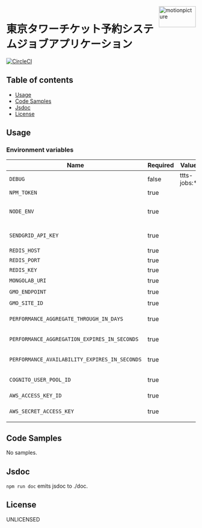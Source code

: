<img src="https://motionpicture.jp/images/common/logo_01.svg" alt="motionpicture" title="motionpicture" align="right" height="56" width="98"/>

# 東京タワーチケット予約システムジョブアプリケーション

[![CircleCI](https://circleci.com/gh/motionpicture/ttts-jobs.svg?style=svg&circle-token=86145ada73c0363eac14e60f4449f912b6a17e09)](https://circleci.com/gh/motionpicture/ttts-jobs)


## Table of contents

* [Usage](#usage)
* [Code Samples](#code-samples)
* [Jsdoc](#jsdoc)
* [License](#license)

## Usage

### Environment variables

| Name                                          | Required | Value       | Purpose                               |
| --------------------------------------------- | -------- | ----------- | ------------------------------------- |
| `DEBUG`                                       | false    | ttts-jobs:* | Debug                                 |
| `NPM_TOKEN`                                   | true     |             | NPM auth token                        |
| `NODE_ENV`                                    | true     |             | 環境名(development,test,productionなど) |
| `SENDGRID_API_KEY`                            | true     |             | GMOリンク決済からの戻り先エンドポイント             |
| `REDIS_HOST`                                  | true     |             | redis host                            |
| `REDIS_PORT`                                  | true     |             | redis port                            |
| `REDIS_KEY`                                   | true     |             | redis key                             |
| `MONGOLAB_URI`                                | true     |             | mongodb接続URI                        |
| `GMO_ENDPOINT`                                | true     |             | GMO apiのエンドポイント                       |
| `GMO_SITE_ID`                                 | true     |             | GMO サイトID                             |
| `PERFORMANCE_AGGREGATE_THROUGH_IN_DAYS`       | true     |             | 何日先までパフォーマンスごとの集計データを更新するか     |
| `PERFORMANCE_AGGREGATION_EXPIRES_IN_SECONDS`  | true     |             | パフォーマンスごとの集計データ保持期間(秒)         |
| `PERFORMANCE_AVAILABILITY_EXPIRES_IN_SECONDS` | true     |             | パフォーマンス在庫状況のデータ保持期間(秒)       |
| `COGNITO_USER_POOL_ID`                        | true     |             | 入場アカウントを管理するCognitoユーザープールID      |
| `AWS_ACCESS_KEY_ID`                           | true     |             | AWSリソースアクセスキー                         |
| `AWS_SECRET_ACCESS_KEY`                       | true     |             | AWSリソースアクセスシークレット                     |


## Code Samples

No samples.

## Jsdoc

`npm run doc` emits jsdoc to ./doc.

## License

UNLICENSED
